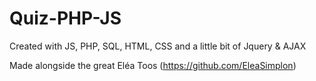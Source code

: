 # Quiz-PHP-JS


Created with JS, PHP, SQL, HTML, CSS and a little bit of Jquery & AJAX

Made alongside the great Eléa Toos (https://github.com/EleaSimplon)
